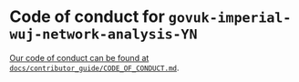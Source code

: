 # Code of conduct for `govuk-imperial-wuj-network-analysis-YN`

[Our code of conduct can be found at
`docs/contributor_guide/CODE_OF_CONDUCT.md`][code-of-conduct].

[code-of-conduct]: ./docs/contributor_guide/CODE_OF_CONDUCT.md
